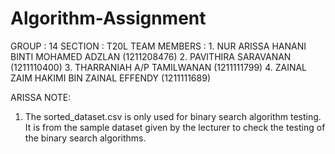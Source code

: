 # Algorithm-Assignment

GROUP   : 14
SECTION : T20L 
TEAM MEMBERS    :
    1. NUR ARISSA HANANI BINTI MOHAMED ADZLAN   (1211208476)
    2. PAVITHIRA SARAVANAN                      (1211110400)
    3. THARRANIAH A/P TAMILWANAN                (1211111799)
    4. ZAINAL ZAIM HAKIMI BIN ZAINAL EFFENDY    (1211111689)


ARISSA NOTE:
1. The sorted_dataset.csv is only used for binary search algorithm testing. It is from the sample dataset given by the lecturer to check the testing of the binary search algorithms.